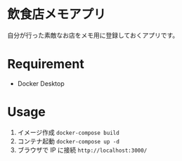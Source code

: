 # 飲食店メモアプリ

自分が行った素敵なお店をメモ用に登録しておくアプリです。

# Requirement

- Docker Desktop

# Usage

1. イメージ作成
   `docker-compose build`
2. コンテナ起動
   `docker-compose up -d`
3. ブラウザで IP に接続
   `http://localhost:3000/`
